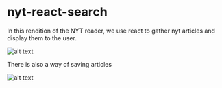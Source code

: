 # nyt-react-search
In this rendition of the NYT reader, we use react to gather nyt articles and display them to the user. 

![alt text](https://i.imgur.com/nYGECSz.png)

There is also a way of saving articles

![alt text](https://i.imgur.com/4z5IAtl.png)